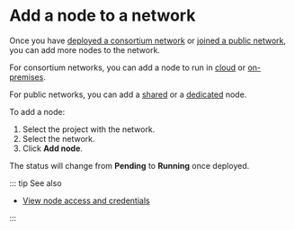 # Add a node to a network

Once you have [deployed a consortium network](/platform/deploy-a-consortium-network) or [joined a public network](/platform/join-a-public-network), you can add more nodes to the network.

For consortium networks, you can add a node to run in [cloud](/glossary/cloud) or [on-premises](/glossary/on-premises).

For public networks, you can add a [shared](/glossary/shared-node) or a [dedicated](/glossary/dedicated-node) node.

To add a node:

1. Select the project with the network.
1. Select the network.
1. Click **Add node**.

The status will change from **Pending** to **Running** once deployed.

::: tip See also

* [View node access and credentials](/platform/view-node-access-and-credentials)

:::
